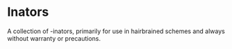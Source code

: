 # Inators
A collection of -inators, primarily for use in hairbrained schemes and always without warranty or precautions. 
